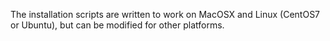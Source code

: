 The installation scripts are written to work on MacOSX and Linux (CentOS7 or Ubuntu), but can be modified for other platforms.  
